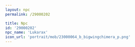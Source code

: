 ```yaml
---
layout: npc
permalink: /29000202

title: Npc
id: '29000202'
npc_name: 'Lukarax'
icon_url: 'portrait/mob/23000064_b_bigwingchimera_p.png'
---
```

